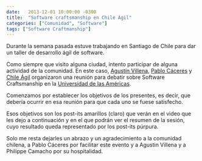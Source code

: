 ```yaml
---
date:   2013-12-01 10:00:00 -0300
title:  "Software craftsmanship en Chile Ágil"
categories: ["Comunidad", "Software"]
tags: ["Software Craftmanship"]
---
```


Durante la semana pasada estuve trabajando en Santiago de Chile para dar un taller de desarrollo ágil de software.

Como siempre que visito alguna ciudad, intento participar de alguna actividad de la comunidad. En este caso, [Agustín Villena](https://twitter.com/agustinvillena), [Pablo Cáceres](https://cl.linkedin.com/in/pablocaceresferreira) y [Chile Ágil](https://www.chileagil.cl/) organizaron una reunión para debatir sobre Software Craftsmanship en la [Universidad de las Américas](https://www.udla.cl/).
<!--more-->

Comenzamos por establecer los objetivos de los presentes, es decir, que debería ocurrir en esa reunión para que cada uno se fuese satisfecho.

Esos objetivos son los post-its amarillos (claro) que verán en el video que les dejo a continuación y en el que podrán ver el resumen de la sesión, cuyo resultado queda representado por los post-its púrpura.

Solo me resta dejarles un abrazo y un agradecimiento a la comunidad chilena, a Pablo Cáceres por facilitar este evento y a Agustin Villena y a Philippe Camacho por su hospitalidad.
